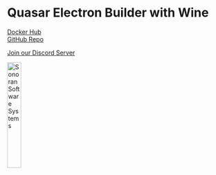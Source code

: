 # Quasar Electron Builder with Wine

[Docker Hub](https://hub.docker.com/r/sonoransoftware/quasar-electron-builder)  
[GitHub Repo](https://github.com/Sonoran-Software/quasar-electron-builder)

[Join our Discord Server](https://Discord.SonoranSoftware.com)

<a href="https://sonoran.software" target="_blank"><img width=25% src="https://sonoransoftware.com/assets/images/logos/logo_blue_white.png" title="Sonoran Software Website" alt="Sonoran Software Systems"></a>
